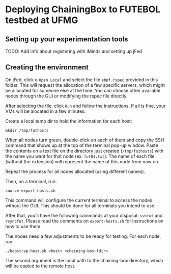 # Deploying ChainingBox to FUTEBOL testbed at UFMG

## Setting up your experimentation tools

TODO: Add info about registering with iMinds and setting up jFed

## Creating the environment

On jFed, click o `Open Local` and select the file `ebpf.rspec` provided in this folder. This will request the allocation of a few specific servers, which might be allocated for someone else at the time. You can choose other available nodes through the GUI or modifying the rspec file directly.

After selecting the file, click `Run` and follow the instructions. If all is fine, your VMs will be alocated in a few minutes.

Create a local temp dir to hold the information for each host:

    mkdir /tmp/futhosts

When all nodes turn green, double-click on each of them and copy the SSH command that shows up at the top of the terminal pop-up window. Paste the contents on a text file on the directory just created (`/tmp/futhosts`) with the name you want for that node (ex: `fut01.txt`). The name of each file (without the extension) will represent the name of this node from now on.

Repeat the process for all nodes allocated (using different names).

Then, on a terminal, run:

    source export-hosts.sh

This command will configure the current terminal to access the nodes without the GUI. This should be done for all terminals you intend to use.

After that, you'll have the following commands at your disposal: `sshfut` and `rsyncfut`. Please read the comments on `export-hosts.sh` for instructions on how to use them.

The nodes need a few adjustments to be ready for testing. For each node, run:

    ./boostrap-host.sh <host> <chaining-box-ldir>

The second argument is the local path to the chaining-box directory, which will be copied to the remote host.

